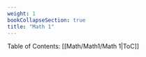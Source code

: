 ```yaml
---
weight: 1
bookCollapseSection: true
title: "Math 1"
---
```

Table of Contents: [[Math/Math1/Math 1|ToC]]